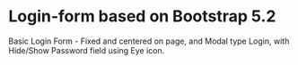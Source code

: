 # Login-form based on Bootstrap 5.2
Basic Login Form - Fixed and centered on page, and Modal type Login, with Hide/Show Password field using Eye icon.
